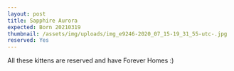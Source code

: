 ```yaml
---
layout: post
title: Sapphire Aurora
expected: Born 20210319
thumbnail: /assets/img/uploads/img_e9246-2020_07_15-19_31_55-utc-.jpg
reserved: Yes
---
```

All these kittens are reserved and have Forever Homes :)